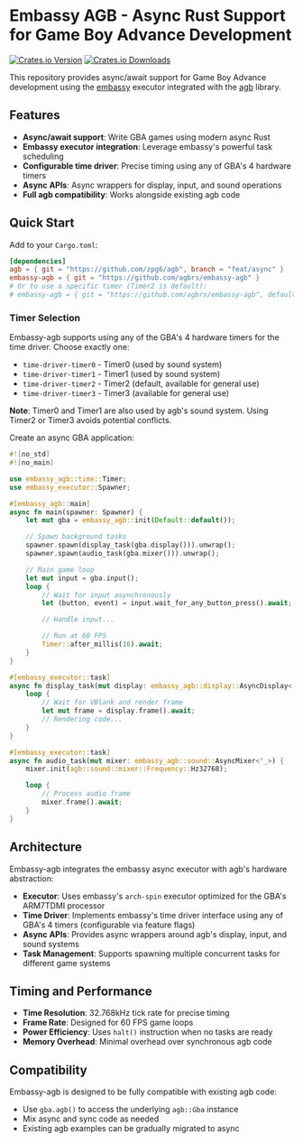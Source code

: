 # Embassy AGB - Async Rust Support for Game Boy Advance Development

[![Crates.io Version](https://img.shields.io/crates/v/embassy-agb)](https://crates.io/crates/embassy-agb)
[![Crates.io Downloads](https://img.shields.io/crates/d/embassy-agb)](https://crates.io/crates/embassy-agb)

This repository provides async/await support for Game Boy Advance development using the [embassy](https://embassy.dev) executor integrated with the [agb](https://agbrs.dev) library.

## Features

- **Async/await support**: Write GBA games using modern async Rust
- **Embassy executor integration**: Leverage embassy's powerful task scheduling
- **Configurable time driver**: Precise timing using any of GBA's 4 hardware timers
- **Async APIs**: Async wrappers for display, input, and sound operations
- **Full agb compatibility**: Works alongside existing agb code

## Quick Start

Add to your `Cargo.toml`:

```toml
[dependencies]
agb = { git = "https://github.com/zpg6/agb", branch = "feat/async" }
embassy-agb = { git = "https://github.com/agbrs/embassy-agb" }
# Or to use a specific timer (Timer2 is default):
# embassy-agb = { git = "https://github.com/agbrs/embassy-agb", default-features = false, features = ["executor", "time-driver-timer0"] }
```

### Timer Selection

Embassy-agb supports using any of the GBA's 4 hardware timers for the time driver. Choose exactly one:

- `time-driver-timer0` - Timer0 (used by sound system)
- `time-driver-timer1` - Timer1 (used by sound system)
- `time-driver-timer2` - Timer2 (default, available for general use)
- `time-driver-timer3` - Timer3 (available for general use)

**Note**: Timer0 and Timer1 are also used by agb's sound system. Using Timer2 or Timer3 avoids potential conflicts.

Create an async GBA application:

```rust
#![no_std]
#![no_main]

use embassy_agb::time::Timer;
use embassy_executor::Spawner;

#[embassy_agb::main]
async fn main(spawner: Spawner) {
    let mut gba = embassy_agb::init(Default::default());

    // Spawn background tasks
    spawner.spawn(display_task(gba.display())).unwrap();
    spawner.spawn(audio_task(gba.mixer())).unwrap();

    // Main game loop
    let mut input = gba.input();
    loop {
        // Wait for input asynchronously
        let (button, event) = input.wait_for_any_button_press().await;

        // Handle input...

        // Run at 60 FPS
        Timer::after_millis(16).await;
    }
}

#[embassy_executor::task]
async fn display_task(mut display: embassy_agb::display::AsyncDisplay<'_>) {
    loop {
        // Wait for VBlank and render frame
        let mut frame = display.frame().await;
        // Rendering code...
    }
}

#[embassy_executor::task]
async fn audio_task(mut mixer: embassy_agb::sound::AsyncMixer<'_>) {
    mixer.init(agb::sound::mixer::Frequency::Hz32768);

    loop {
        // Process audio frame
        mixer.frame().await;
    }
}
```

## Architecture

Embassy-agb integrates the embassy async executor with agb's hardware abstraction:

- **Executor**: Uses embassy's `arch-spin` executor optimized for the GBA's ARM7TDMI processor
- **Time Driver**: Implements embassy's time driver interface using any of GBA's 4 timers (configurable via feature flags)
- **Async APIs**: Provides async wrappers around agb's display, input, and sound systems
- **Task Management**: Supports spawning multiple concurrent tasks for different game systems

## Timing and Performance

- **Time Resolution**: 32.768kHz tick rate for precise timing
- **Frame Rate**: Designed for 60 FPS game loops
- **Power Efficiency**: Uses `halt()` instruction when no tasks are ready
- **Memory Overhead**: Minimal overhead over synchronous agb code

## Compatibility

Embassy-agb is designed to be fully compatible with existing agb code:

- Use `gba.agb()` to access the underlying `agb::Gba` instance
- Mix async and sync code as needed
- Existing agb examples can be gradually migrated to async
